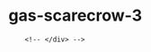 # gas-scarecrow-3
<!-- <div>
            <h3>295+</h3>
            <p>Partem vocent </p>
            <p>Ei nominavi suavitate deterruisset qui, assum ubique quodsi.</p>
          </div>
          <div>
            <h3>1500+</h3>
            <p>Natum volutpat</p>
            <p>Id qui purto dicit, bonorum minimum et sit.</p>
          </div>           -->
        <!-- </div> -->
